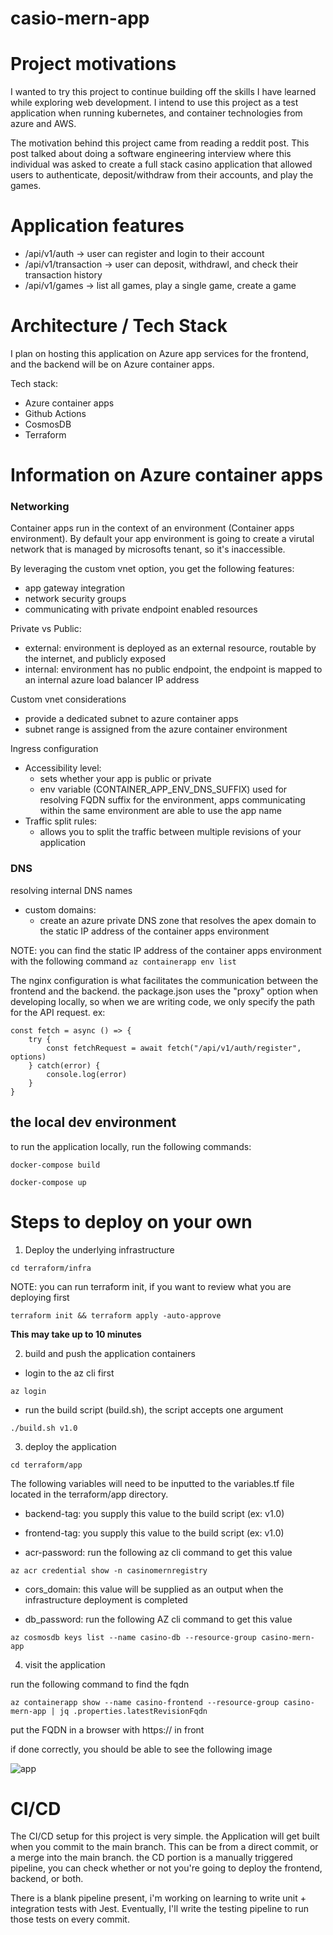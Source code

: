 # casio-mern-app

# Project motivations 
I wanted to try this project to continue building off the skills I have learned while exploring web development. I intend to use this project as a test application when running kubernetes, and container technologies from azure and AWS.

The motivation behind this project came from reading a reddit post. This post talked about doing a software engineering interview where this individual was asked to create a full stack casino application that allowed users to authenticate, deposit/withdraw from their accounts, and play the games.

# Application features

- /api/v1/auth -> user can register and login to their account
- /api/v1/transaction -> user can deposit, withdrawl, and check their transaction history
- /api/v1/games -> list all games, play a single game, create a game 

# Architecture / Tech Stack 

I plan on hosting this application on Azure app services for the frontend, and the backend will be on Azure container apps.

Tech stack: 
- Azure container apps 
- Github Actions 
- CosmosDB
- Terraform 


# Information on Azure container apps

### Networking 
Container apps run in the context of an environment (Container apps environment). By default your app environment is going to create a virutal network that is managed by microsofts tenant, so it's inaccessible. 

By leveraging the custom vnet option, you get the following features:
- app gateway integration 
- network security groups
- communicating with private endpoint enabled resources 

Private vs Public:
- external: environment is deployed as an external resource, routable by the internet, and publicly exposed 
- internal: environment has no public endpoint, the endpoint is mapped to an internal azure load balancer IP address

Custom vnet considerations 
- provide a dedicated subnet to azure container apps 
- subnet range is assigned from the azure container environment

Ingress configuration
- Accessibility level:
    - sets whether your app is public or private 
    - env variable (CONTAINER_APP_ENV_DNS_SUFFIX) used for resolving FQDN suffix for the environment, apps communicating within the same environment are able to use the app name 
- Traffic split rules: 
    - allows you to split the traffic between multiple revisions of your application


### DNS 

resolving internal DNS names 
- custom domains: 
    - create an azure private DNS zone that resolves the apex domain to the static IP address of the container apps environment

NOTE: you can find the static IP address of the container apps environment with the following command 
``` az containerapp env list ```

The nginx configuration is what facilitates the communication between the frontend and the backend. the package.json uses the "proxy" option when developing locally, so when we are writing code, we only specify the path for the API request. ex: 

```
const fetch = async () => { 
    try { 
        const fetchRequest = await fetch("/api/v1/auth/register", options)
    } catch(error) { 
        console.log(error)
    }
}
```

##  the local dev environment 

to run the application locally, run the following commands: 

``` docker-compose build ```

``` docker-compose up ```


# Steps to deploy on your own 

1. Deploy the underlying infrastructure 

``` cd terraform/infra ```

NOTE: you can run terraform init, if you want to review what you are deploying first 

``` terraform init && terraform apply -auto-approve ``` 

**This may take up to 10 minutes**


2. build and push the application containers 

- login to the az cli first 

``` az login ``` 

- run the build script (build.sh), the script accepts one argument 

``` ./build.sh v1.0 ``` 


3. deploy the application 

``` cd terraform/app ``` 

The following variables will need to be inputted to the variables.tf file located in the terraform/app directory.
- backend-tag: you supply this value to the build script (ex: v1.0)

- frontend-tag: you supply this value to the build script (ex: v1.0)

- acr-password: run the following az cli command to get this value 

``` az acr credential show -n casinomernregistry ```

- cors_domain: this value will be supplied as an output when the infrastructure deployment is completed

- db_password: run the following AZ cli command to get this value 

``` az cosmosdb keys list --name casino-db --resource-group casino-mern-app ``` 


4. visit the application 

run the following command to find the fqdn 

``` az containerapp show --name casino-frontend --resource-group casino-mern-app | jq .properties.latestRevisionFqdn ``` 

put the FQDN in a browser with https:// in front

if done correctly, you should be able to see the following image

![app](app.png "app")


# CI/CD 

The CI/CD setup for this project is very simple. the Application will get built when you commit to the main branch. This can be from a direct commit, or a merge into the main branch. the CD portion is a manually triggered pipeline, you can check whether or not you're going to deploy the frontend, backend, or both. 

There is a blank pipeline present, i'm working on learning to write unit + integration tests with Jest. Eventually, I'll write the testing pipeline to run those tests on every commit.
